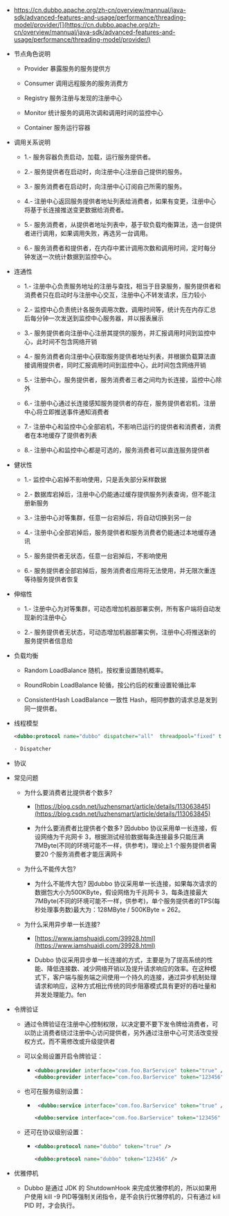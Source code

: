 - https://cn.dubbo.apache.org/zh-cn/overview/mannual/java-sdk/advanced-features-and-usage/performance/threading-model/provider/[](https://cn.dubbo.apache.org/zh-cn/overview/mannual/java-sdk/advanced-features-and-usage/performance/threading-model/provider/)

- 节点角色说明

  - Provider	暴露服务的服务提供方

  - Consumer	调用远程服务的服务消费方

  - Registry	服务注册与发现的注册中心

  - Monitor	统计服务的调用次调和调用时间的监控中心

  - Container	服务运行容器

- 调用关系说明

  - 1.- 服务容器负责启动，加载，运行服务提供者。

  - 2.- 服务提供者在启动时，向注册中心注册自己提供的服务。

  - 3.- 服务消费者在启动时，向注册中心订阅自己所需的服务。

  - 4.- 注册中心返回服务提供者地址列表给消费者，如果有变更，注册中心将基于长连接推送变更数据给消费者。

  - 5.- 服务消费者，从提供者地址列表中，基于软负载均衡算法，选一台提供者进行调用，如果调用失败，再选另一台调用。

  - 6.- 服务消费者和提供者，在内存中累计调用次数和调用时间，定时每分钟发送一次统计数据到监控中心。

- 连通性

  - 1.- 注册中心负责服务地址的注册与查找，相当于目录服务，服务提供者和消费者只在启动时与注册中心交互，注册中心不转发请求，压力较小

  - 2.- 监控中心负责统计各服务调用次数，调用时间等，统计先在内存汇总后每分钟一次发送到监控中心服务器，并以报表展示

  - 3.- 服务提供者向注册中心注册其提供的服务，并汇报调用时间到监控中心，此时间不包含网络开销

  - 4.- 服务消费者向注册中心获取服务提供者地址列表，并根据负载算法直接调用提供者，同时汇报调用时间到监控中心，此时间包含网络开销

  - 5.- 注册中心，服务提供者，服务消费者三者之间均为长连接，监控中心除外

  - 6.- 注册中心通过长连接感知服务提供者的存在，服务提供者宕机，注册中心将立即推送事件通知消费者

  - 7.- 注册中心和监控中心全部宕机，不影响已运行的提供者和消费者，消费者在本地缓存了提供者列表

  - 8.- 注册中心和监控中心都是可选的，服务消费者可以直连服务提供者

- 健状性

  - 1.- 监控中心宕掉不影响使用，只是丢失部分采样数据

  - 2.- 数据库宕掉后，注册中心仍能通过缓存提供服务列表查询，但不能注册新服务

  - 3.- 注册中心对等集群，任意一台宕掉后，将自动切换到另一台

  - 4.- 注册中心全部宕掉后，服务提供者和服务消费者仍能通过本地缓存通讯

  - 5.- 服务提供者无状态，任意一台宕掉后，不影响使用

  - 6.- 服务提供者全部宕掉后，服务消费者应用将无法使用，并无限次重连等待服务提供者恢复

- 伸缩性

  - 1.- 注册中心为对等集群，可动态增加机器部署实例，所有客户端将自动发现新的注册中心

  - 2.- 服务提供者无状态，可动态增加机器部署实例，注册中心将推送新的服务提供者信息给

- 负载均衡

  - Random LoadBalance 随机，按权重设置随机概率。

  - RoundRobin LoadBalance 轮循，按公约后的权重设置轮循比率

  - ConsistentHash LoadBalance 一致性 Hash，相同参数的请求总是发到同一提供者。

- 线程模型
  ```xml
  <dubbo:protocol name="dubbo" dispatcher="all"  threadpool="fixed" threads="100" />
  
  - Dispatcher
  ```

  

- 协议

- 常见问题

  - 为什么要消费者比提供者个数多?

    - [https://blog.csdn.net/luzhensmart/article/details/113063845](https://blog.csdn.net/luzhensmart/article/details/113063845)

    - 为什么要消费者比提供者个数多? 因dubbo 协议采用单一长连接，假设网络为千兆网卡 3，根据测试经验数据每条连接最多只能压满7MByte(不同的环境可能不一样，供参考)，理论上1 个服务提供者需要20 个服务消费者才能压满网卡

  - 为什么不能传大包?
    - 为什么不能传大包? 因dubbo 协议采用单一长连接，如果每次请求的数据包大小为500KByte，假设网络为千兆网卡 3，每条连接最大7MByte(不同的环境可能不一样，供参考)，单个服务提供者的TPS(每秒处理事务数)最大为：128MByte / 500KByte = 262。

  - 为什么采用异步单一长连接?

    - [https://www.iamshuaidi.com/39928.html](https://www.iamshuaidi.com/39928.html)

    - Dubbo 协议采用异步单一长连接的方式，主要是为了提高系统的性能、降低连接数、减少网络开销以及提升请求响应的效率。在这种模式下，客户端与服务端之间使用一个持久的连接，通过异步机制处理请求和响应，这种方式相比传统的同步阻塞模式具有更好的吞吐量和并发处理能力。fen

- 令牌验证

  - 通过令牌验证在注册中心控制权限，以决定要不要下发令牌给消费者，可以防止消费者绕过注册中心访问提供者，另外通过注册中心可灵活改变授权方式，而不需修改或升级提供者

  - 可以全局设置开启令牌验证：

    - ```xml
      <dubbo:provider interface="com.foo.BarService" token="true" /> #随机token令牌，使用UUID生成
      <dubbo:provider interface="com.foo.BarService" token="123456" /> #固定token
      ```

      

  - 也可在服务级别设置：

    - ```xml
       <dubbo:service interface="com.foo.BarService" token="true" />
      
      <dubbo:service interface="com.foo.BarService" token="123456" />
      ```

      

  - 还可在协议级别设置：

    - ```xml
      <dubbo:protocol name="dubbo" token="true" />
      
      <dubbo:protocol name="dubbo" token="123456" />
      ```
    
      
    

- 优雅停机

  - Dubbo 是通过 JDK 的 ShutdownHook 来完成优雅停机的，所以如果用户使用 kill -9 PID等强制关闭指令，是不会执行优雅停机的，只有通过 kill PID 时，才会执行。